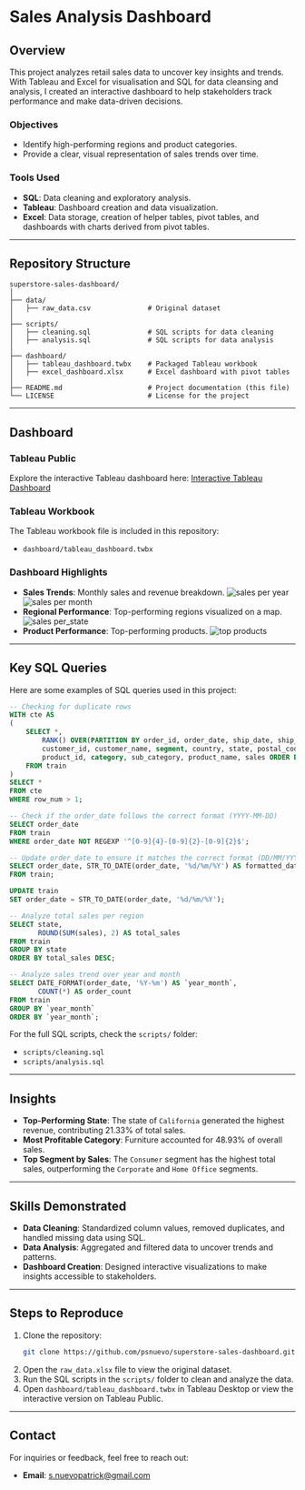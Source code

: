 # Sales Analysis Dashboard

## Overview
This project analyzes retail sales data to uncover key insights and trends. With Tableau and Excel for visualisation and SQL for data cleansing and analysis, I created an interactive dashboard to help stakeholders track performance and make data-driven decisions.

### Objectives
- Identify high-performing regions and product categories.
- Provide a clear, visual representation of sales trends over time.

### Tools Used
- **SQL**: Data cleaning and exploratory analysis.
- **Tableau**: Dashboard creation and data visualization.
- **Excel**: Data storage, creation of helper tables, pivot tables, and dashboards with charts derived from pivot tables.

---

## Repository Structure
```
superstore-sales-dashboard/
│
├── data/
│   ├── raw_data.csv              # Original dataset
│
├── scripts/
│   ├── cleaning.sql              # SQL scripts for data cleaning
│   ├── analysis.sql              # SQL scripts for data analysis
│
├── dashboard/
│   ├── tableau_dashboard.twbx    # Packaged Tableau workbook
│   ├── excel_dashboard.xlsx      # Excel dashboard with pivot tables
│
├── README.md                     # Project documentation (this file)
└── LICENSE                       # License for the project
```

---

## Dashboard
### Tableau Public
Explore the interactive Tableau dashboard here:
[Interactive Tableau Dashboard](https://public.tableau.com/app/profile/patrick.nuevo/viz/SuperSalesDashboard_17371756988470/Dashboard1)


### Tableau Workbook
The Tableau workbook file is included in this repository:
- `dashboard/tableau_dashboard.twbx`

### Dashboard Highlights
- **Sales Trends**: Monthly sales and revenue breakdown.
  ![sales per year](images/sales_per_year.png)
  ![sales per month](images/sales_per_month.png)
- **Regional Performance**: Top-performing regions visualized on a map.
  ![sales per_state](images/sales_per_state.png)
- **Product Performance**: Top-performing products.
  ![top products](images/top_products.png)
---

## Key SQL Queries
Here are some examples of SQL queries used in this project:

```sql
-- Checking for duplicate rows
WITH cte AS 
(
	SELECT *,
		RANK() OVER(PARTITION BY order_id, order_date, ship_date, ship_mode, 
		customer_id, customer_name, segment, country, state, postal_code, region, 
		product_id, category, sub_category, product_name, sales ORDER BY row_id) AS row_num
	FROM train
)
SELECT *
FROM cte
WHERE row_num > 1;

-- Check if the order_date follows the correct format (YYYY-MM-DD)
SELECT order_date
FROM train
WHERE order_date NOT REGEXP '^[0-9]{4}-[0-9]{2}-[0-9]{2}$';

-- Update order_date to ensure it matches the correct format (DD/MM/YYYY -> YYYY-MM-DD)
SELECT order_date, STR_TO_DATE(order_date, '%d/%m/%Y') AS formatted_date
FROM train;

UPDATE train
SET order_date = STR_TO_DATE(order_date, '%d/%m/%Y');

-- Analyze total sales per region
SELECT state, 
       ROUND(SUM(sales), 2) AS total_sales
FROM train
GROUP BY state
ORDER BY total_sales DESC;

-- Analyze sales trend over year and month
SELECT DATE_FORMAT(order_date, '%Y-%m') AS `year_month`, 
       COUNT(*) AS order_count
FROM train
GROUP BY `year_month`
ORDER BY `year_month`;
```

For the full SQL scripts, check the `scripts/` folder:
- `scripts/cleaning.sql`
- `scripts/analysis.sql`

---

## Insights
- **Top-Performing State**: The state of `California` generated the highest revenue, contributing 21.33% of total sales.
- **Most Profitable Category**: Furniture accounted for 48.93% of overall sales.
- **Top Segment by Sales**: The `Consumer` segment has the highest total sales, outperforming the `Corporate` and `Home Office` segments.

---

## Skills Demonstrated
- **Data Cleaning**: Standardized column values, removed duplicates, and handled missing data using SQL.
- **Data Analysis**: Aggregated and filtered data to uncover trends and patterns.
- **Dashboard Creation**: Designed interactive visualizations to make insights accessible to stakeholders.

---

## Steps to Reproduce
1. Clone the repository:
   ```bash
   git clone https://github.com/psnuevo/superstore-sales-dashboard.git
   ```
2. Open the `raw_data.xlsx` file to view the original dataset.
3. Run the SQL scripts in the `scripts/` folder to clean and analyze the data.
4. Open `dashboard/tableau_dashboard.twbx` in Tableau Desktop or view the interactive version on Tableau Public.

---

## Contact
For inquiries or feedback, feel free to reach out:
- **Email**: s.nuevopatrick@gmail.com
